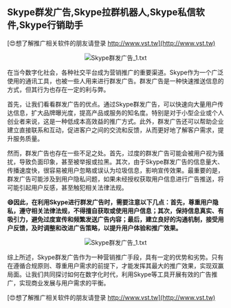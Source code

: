 ## **Skype群发广告,Skype拉群机器人,Skype私信软件,Skype行销助手**

[😍想了解推广相关软件的朋友请登录 http://www.vst.tw](http://www.vst.tw)

 <center><img src="https://vst.tw/MP4/tuiguang/png/1.png" alt="Skype群发广告_1.txt"></center>

在当今数字化社会，各种社交平台成为营销推广的重要渠道。Skype作为一个广泛使用的通讯工具，也被一些人用来进行群发广告。群发广告是一种快速推送信息的方式，但其行为也存在一定的利与弊。

首先，让我们看看群发广告的优点。通过Skype群发广告，可以快速向大量用户传达信息，扩大品牌曝光度，提高产品或服务的知名度。特别是对于小型企业或个人创业者来说，这是一种低成本高效益的推广方式。此外，群发广告还可以帮助企业建立直接联系和互动，促进客户之间的交流和反馈，从而更好地了解客户需求，提升服务质量。

然而，群发广告也存在一些不足之处。首先，过度的群发广告可能会被用户视为骚扰，导致负面印象，甚至被举报或拉黑。其次，由于Skype群发广告的信息量大、传播速度快，很容易被用户忽略或误认为垃圾信息，影响宣传效果。最重要的是，群发广告可能涉及到用户隐私问题，如果未经授权获取用户信息进行广告推送，将可能引起用户反感，甚至触犯相关法律法规。

**😄因此，在利用Skype进行群发广告时，需要注意以下几点：首先，尊重用户隐私，遵守相关法律法规，不得擅自获取或使用用户信息；其次，保持信息真实、有吸引力，避免过度宣传和频繁发送广告内容；最后，建立良好的沟通机制，接受用户反馈，及时调整和改进广告策略，以提升用户体验和推广效果。**

 <center><img src="https://vst.tw/MP4/tuiguang/png/0.png" alt="Skype群发广告_1.txt"></center>

综上所述，Skype群发广告作为一种营销推广手段，具有一定的优势和劣势。只有在遵循合规原则、尊重用户需求的前提下，才能发挥其最大的推广效果，实现双赢局面。让我们共同探讨如何在数字化时代，利用Skype等工具开展有效的广告推广，实现商业发展与用户需求的平衡。

[😍想了解推广相关软件的朋友请登录 http://www.vst.tw](http://www.vst.tw)



